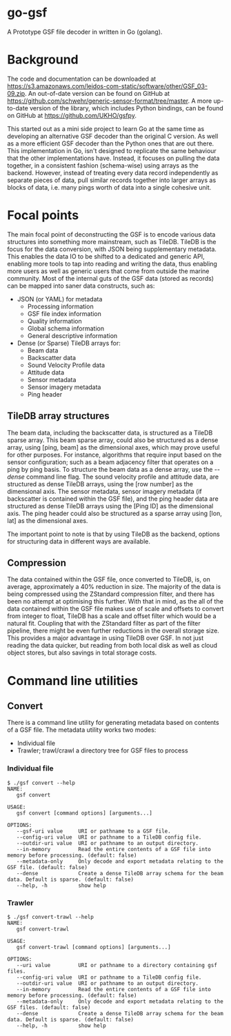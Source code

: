 # go-gsf
A Prototype GSF file decoder in written in Go (golang).

# Background

The code and documentation can be downloaded at <https://s3.amazonaws.com/leidos-com-static/software/other/GSF_03-09.zip>.
An out-of-date version can be found on GitHub at <https://github.com/schwehr/generic-sensor-format/tree/master>.
A more up-to-date version of the library, which includes Python bindings, can be found on GitHub at <https://github.com/UKHO/gsfpy>.

This started out as a mini side project to learn Go at the same time as developing an alternative GSF decoder than the original C version.
As well as a more efficient GSF decoder than the Python ones that are out there.
This implementation in Go, isn't designed to replicate the same behaviour that the other implementations have.
Instead, it focuses on pulling the data together, in a consistent fashion (schema-wise) using arrays as the backend.
However, instead of treating every data record independently as separate pieces of data, pull similar records together into larger arrays as blocks of data, i.e. many pings worth of data into a single cohesive unit.

# Focal points

The main focal point of deconstructing the GSF is to encode various data structures into something more mainstream, such as TileDB. TileDB is the focus for the data conversion, with JSON being supplementary metadata.
This enables the data IO to be shifted to a dedicated and generic API, enabling more tools to tap into reading and writing the data, thus enabling more users as well as generic users that come from outside the marine community.
Most of the internal guts of the GSF data (stored as records) can be mapped into saner data constructs, such as:

* JSON (or YAML) for metadata
  * Processing information
  * GSF file index information
  * Quality information
  * Global schema information
  * General descriptive information
* Dense (or Sparse) TileDB arrays for:
  * Beam data
  * Backscatter data
  * Sound Velocity Profile data
  * Attitude data
  * Sensor metadata
  * Sensor imagery metadata
  * Ping header

## TileDB array structures

The beam data, including the backscatter data, is structured as a TileDB sparse array.
This beam sparse array, could also be structured as a dense array, using [ping, beam] as the dimensional axes, which may prove useful for other purposes. For instance, algorithms that require input based on the sensor configuration; such as a beam adjacency filter that operates on a ping by ping basis.
To structure the beam data as a dense array, use the *--dense* command line flag.
The sound velocity profile and attitude data, are structured as dense TileDB arrays, using the [row number] as the dimensional axis.
The sensor metadata, sensor imagery metadata (if backscatter is contained within the GSF file), and the ping header data are structured as dense TileDB arrays using the [Ping ID] as the dimensional axis.
The ping header could also be structured as a sparse array using [lon, lat] as the dimensional axes.

The important point to note is that by using TileDB as the backend, options for structuring data in different ways are available.

## Compression

The data contained within the GSF file, once converted to TileDB, is, on average, approximately a 40% reduction in size.
The majority of the data is being compressed using the ZStandard compression filter, and there has been no attempt at optimising this further.
With that in mind, as the all of the data contained within the GSF file makes use of scale and offsets to convert from integer to float, TileDB has a scale and offset filter which would be a natural fit. Coupling that with the ZStandard filter as part of the filter pipeline, there might be even further reductions in the overall storage size.
This provides a major advantage in using TileDB over GSF. In not just reading the data quicker, but reading from both local disk as well as cloud object stores, but also savings in total storage costs.

# Command line utilities

## Convert

There is a command line utility for generating metadata based on contents of a GSF file. The metadata utility works two modes:

* Individual file
* Trawler; trawl/crawl a directory tree for GSF files to process


### Individual file

```Shell
$ ./gsf convert --help
NAME:
   gsf convert

USAGE:
   gsf convert [command options] [arguments...]

OPTIONS:
   --gsf-uri value     URI or pathname to a GSF file.
   --config-uri value  URI or pathname to a TileDB config file.
   --outdir-uri value  URI or pathname to an output directory.
   --in-memory         Read the entire contents of a GSF file into memory before processing. (default: false)
   --metadata-only     Only decode and export metadata relating to the GSF file. (default: false)
   --dense             Create a dense TileDB array schema for the beam data. Default is sparse. (default: false)
   --help, -h          show help
```

### Trawler

```Shell
$ ./gsf convert-trawl --help
NAME:
   gsf convert-trawl

USAGE:
   gsf convert-trawl [command options] [arguments...]

OPTIONS:
   --uri value         URI or pathname to a directory containing gsf files.
   --config-uri value  URI or pathname to a TileDB config file.
   --outdir-uri value  URI or pathname to an output directory.
   --in-memory         Read the entire contents of a GSF file into memory before processing. (default: false)
   --metadata-only     Only decode and export metadata relating to the GSF files. (default: false)
   --dense             Create a dense TileDB array schema for the beam data. Default is sparse. (default: false)
   --help, -h          show help
```
